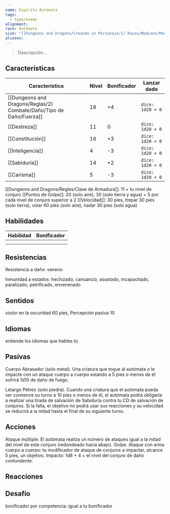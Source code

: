 ```yaml
---
name: Espíritu Autómata
tags:
  - type/enemy
alignment: 
race: Autómata
size: "[[Dungeons and Dragons/Creando un Personaje/1) Razas/Mediano/Mediano]]"
aliases: 
---
```

> Descripción...
## Características
| Característica   | Nivel | Bonificador | Lanzar dado |
| ---------------- | ----- | ----------- | ----------- |
| [[Dungeons and Dragons/Reglas/2) Combate/Daño/Tipo de Daño/Fuerza]]       | 18     | +4           | `dice: 1d20 + 0` |
| [[Destreza]]     | 11     | 0           | `dice: 1d20 + 0`            |
| [[Constitución]] | 16     | +3           | `dice: 1d20 + 0`            |
| [[Inteligencia]] | 4     | -3           | `dice: 1d20 + 0`            |
| [[Sabiduría]]    | 14     | +2           | `dice: 1d20 + 0`            |
| [[Carisma]]      | 5     | -3           | `dice: 1d20 + 0`            |

[[Dungeons and Dragons/Reglas/Clase de Armadura]]: 11 + tu nivel de conjuro
[[Puntos de Golpe]]: 20 (solo aire), 30 (solo tierra y agua) + 5 por cada nivel de conjuro superior a 2 
[[Velocidad]]: 30 pies, trepar 30 pies (solo tierra), volar 60 pies (solo aire), nadar 30 pies (solo agua)
## Habilidades
| Habilidad | Bonificador |
| --------- | ----------- |
|           |             |
|           |             |
## Resistencias

Resistencia a daño: veneno

Inmunidad a estados: hechizado, cansancio, asustado, incapacitado, paralizado, petrificado,
envenenado
## Sentidos

visión en la oscuridad 60 pies, Percepción pasiva 10
## Idiomas

entiende los idiomas que hables tú
## Pasivas

Cuerpo Abrasador (solo metal). Una criatura que toque al autómata o le impacte con un ataque
cuerpo a cuerpo estando a 5 pies o menos de él sufrirá 1d10 de daño de fuego.

Letargo Pétreo (solo piedra). Cuando una criatura que el autómata pueda ver comience su turno a
10 pies o menos de él, el autómata podrá obligarla a realizar una tirada de salvación de Sabiduría
contra tu CD de salvación de conjuros. Si la falla, el objetivo no podrá usar sus reacciones y su
velocidad se reducirá a la mitad hasta el final de su siguiente turno.
## Acciones
Ataque múltiple. El autómata realiza un número de ataques igual a la mitad del nivel de este conjuro (redondeado hacia abajo).
Golpe. Ataque con arma cuerpo a cuerpo: tu modificador de ataque de conjuros a impactar, alcance 5 pies, un objetivo. Impacto: 1d8 + 4 + el nivel del conjuro de daño contundente.
## Reacciones

## Desafío
bonificador por competencia: igual a tu bonificador